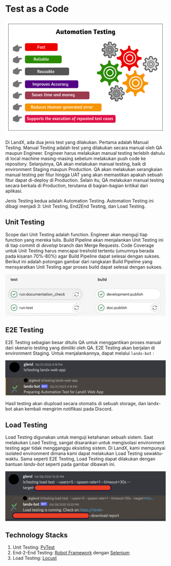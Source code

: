 # Test as a Code

![automation-testing-screenshot](/images/automation-testing.png)

Di LandX, ada dua jenis test yang dilakukan. Pertama adalah Manual Testing. Manual Testing adalah test yang dilakukan secara manual oleh QA maupun Engineer. Engineer harus melakukan manual testing terlebih dahulu di local machine masing-masing sebelum melakukan push code ke repository. Selanjutnya, QA akan melakukan manual testing, baik di environment Staging maupun Production. QA akan melakukan serangkaian manual testing per fitur hingga UAT yang akan memastikan apakah sebuah fitur dapat di-deploy di Production. Selain itu, QA melakukan manual testing secara berkala di Production, terutama di bagian-bagian kritikal dari aplikasi.

Jenis Testing kedua adalah Automation Testing. Automation Testing ini dibagi menjadi 3: Unit Testing, End2End Testing, dan Load Testing.

## Unit Testing

Scope dari Unit Testing adalah function. Engineer akan menguji tiap function yang mereka tulis. Build Pipeline akan menjalankan Unit Testing ini di tiap commit di *develop* branch dan Merge Requests. Code Coverage untuk Unit Testing harus mencapai treshold tertentu (umumnya berada pada kisaran 70%-80%) agar Build Pipeline dapat selesai dengan sukses. Berikut ini adalah potongan gambar dari rangkaian Build Pipeline yang mensyaratkan Unit Testing agar proses build dapat selesai dengan sukses.

![taac-screenshot](/images/taac.png)

## E2E Testing

E2E Testing sebagian besar ditulis QA untuk menggantikan proses manual dari skenario testing yang dimiliki oleh QA. E2E Testing akan berjalan di environment Staging. Untuk menjalankannya, dapat melalui `landx-bot` :

![taac-1-screenshot](/images/taac-1.png)

Hasil testing akan diupload secara otomatis di sebuah storage, dan landx-bot akan kembali mengirim notifikasi pada Discord.

## Load Testing

Load Testing digunakan untuk menguji ketahanan sebuah sistem. Saat melakukan Load Testing, sangat disarankan untuk mengisolasi environment testing agar tidak mengganggu eksisting sistem. Di LandX, kami mempunyai isolated environment dimana kami dapat melakukan Load Testing sewaktu-waktu. Sama seperti E2E Testing, Load Testing dapat dilakukan dengan bantuan *landx-bot* seperti pada gambar dibawah ini.

![taac-2-screenshot](/images/taac-2.png)

## Technology Stacks

1. Unit Testing: [PyTest](https://docs.pytest.org/)
2. End-2-End Testing: [Robot Framework](https://robotframework.org/) dengan [Selenium](https://github.com/robotframework/SeleniumLibrary/)
3. Load Testing: [Locust](https://locust.io/)